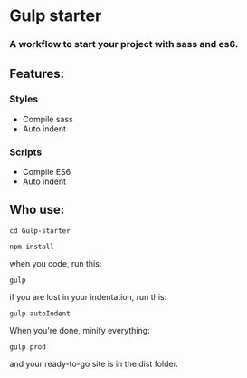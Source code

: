 # Gulp starter

### A workflow to start your project with sass and es6.

## Features:

### Styles
  * Compile sass
  * Auto indent

### Scripts
  * Compile ES6
  * Auto indent

## Who use:

```
cd Gulp-starter
```
```
npm install
```

when you code, run this:

```
gulp
```

if you are lost in your indentation, run this:

```
gulp autoIndent
```

When you're done, minify everything:

```
gulp prod
```

and your ready-to-go site is in the dist folder.
